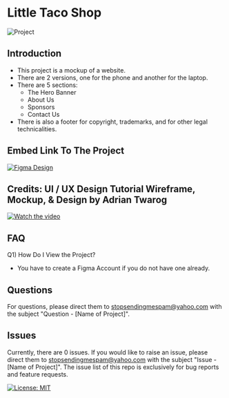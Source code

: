 # Little Taco Shop

![Project](https://img.shields.io/badge/Project-lightorange)

## Introduction
* This project is a mockup of a website.
* There are 2 versions, one for the phone and another for the laptop.
* There are 5 sections:
    * The Hero Banner
    * About Us
    * Sponsors
    * Contact Us
* There is also a footer for copyright, trademarks, and for other legal technicalities.

## Embed Link To The Project
[![Figma Design](https://i.imgur.com/I6i8VdW.png)](https://www.figma.com/design/Qix67C8V4ghKkBHk6Y5Ih3/FreeCodeCamp%3A-UI%2FUX-Design-Tutorial?node-id=0-1&t=5XAgg9goYSPvA78A-0)

## Credits: UI / UX Design Tutorial Wireframe, Mockup, & Design by Adrian Twarog
[![Watch the video](https://img.youtube.com/vi/c9Wg6Cb_YlU/0.jpg)](https://www.youtube.com/watch?v=c9Wg6Cb_YlU)

## FAQ
Q1) How Do I View the Project?<br>
* You have to create a Figma Account if you do not have one already.

## Questions
For questions, please direct them to stopsendingmespam@yahoo.com with the subject "Question - [Name of Project]".

## Issues
Currently, there are 0 issues. 
If you would like to raise an issue, please direct them to stopsendingmespam@yahoo.com with the subject "Issue - [Name of Project]".
The issue list of this repo is exclusively for bug reports and feature requests.

[![License: MIT](https://img.shields.io/badge/License-MIT%202024-orange.svg)](https://opensource.org/license/mit)
